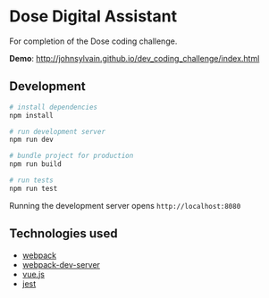 # Dose Digital Assistant

For completion of the Dose coding challenge.

__Demo__: http://johnsylvain.github.io/dev_coding_challenge/index.html

## Development
```bash
# install dependencies
npm install

# run development server
npm run dev

# bundle project for production
npm run build

# run tests
npm run test
```

Running the development server opens `http://localhost:8080`

## Technologies used
- [webpack](http://github.com/webpack/webpack)
- [webpack-dev-server](http://github.com/webpack/webpack-dev-server)
- [vue.js](http://github.com/vuejs/vue)
- [jest](http://github.com/facebook/jest)
